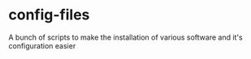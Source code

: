 # config-files
A bunch of scripts to make the installation of various software and it's configuration easier
